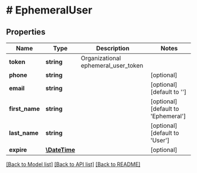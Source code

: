 # # EphemeralUser

## Properties

Name | Type | Description | Notes
------------ | ------------- | ------------- | -------------
**token** | **string** | Organizational ephemeral_user_token | 
**phone** | **string** |  | [optional] 
**email** | **string** |  | [optional] [default to '']
**first_name** | **string** |  | [optional] [default to 'Ephemeral']
**last_name** | **string** |  | [optional] [default to 'User']
**expire** | [**\DateTime**](\DateTime.md) |  | [optional] 

[[Back to Model list]](../../README.md#documentation-for-models) [[Back to API list]](../../README.md#documentation-for-api-endpoints) [[Back to README]](../../README.md)


